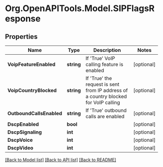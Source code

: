 
# Org.OpenAPITools.Model.SIPFlagsResponse

## Properties

Name | Type | Description | Notes
------------ | ------------- | ------------- | -------------
**VoipFeatureEnabled** | **string** | If &#39;True&#39; VoIP calling feature is enabled | [optional] 
**VoipCountryBlocked** | **string** | If &#39;True&#39; the request is sent from IP address of a country blocked for VoIP calling | [optional] 
**OutboundCallsEnabled** | **string** | If &#39;True&#39; outbound calls are enabled | [optional] 
**DscpEnabled** | **bool** |  | [optional] 
**DscpSignaling** | **int** |  | [optional] 
**DscpVoice** | **int** |  | [optional] 
**DscpVideo** | **int** |  | [optional] 

[[Back to Model list]](../README.md#documentation-for-models)
[[Back to API list]](../README.md#documentation-for-api-endpoints)
[[Back to README]](../README.md)

